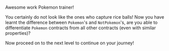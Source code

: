 Awesome work Pokemon trainer!

You certainly do not look like the ones who capture rice balls! Now you have learnt the difference between `Pokemon`'s and `NotPokemon`'s, are you able to differentiate `Pokemon` contracts from all other contracts (even with similar properties)?

Now proceed on to the next level to continue on your journey!
